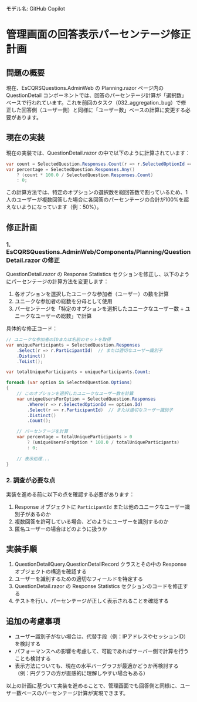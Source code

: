 モデル名: GitHub Copilot

# 管理画面の回答表示パーセンテージ修正計画

## 問題の概要

現在、EsCQRSQuestions.AdminWeb の Planning.razor ページ内の QuestionDetail コンポーネントでは、回答のパーセンテージ計算が「選択数」ベースで行われています。これを前回のタスク（032_aggregation_bug）で修正した回答側（ユーザー側）と同様に「ユーザー数」ベースの計算に変更する必要があります。

## 現在の実装

現在の実装では、QuestionDetail.razor の中で以下のように計算されています：

```csharp
var count = SelectedQuestion.Responses.Count(r => r.SelectedOptionId == option.Id);
var percentage = SelectedQuestion.Responses.Any() 
    ? (count * 100.0 / SelectedQuestion.Responses.Count) 
    : 0;
```

この計算方法では、特定のオプションの選択数を総回答数で割っているため、1人のユーザーが複数回答した場合に各回答のパーセンテージの合計が100%を超えないようになっています（例：50%）。

## 修正計画

### 1. EsCQRSQuestions.AdminWeb/Components/Planning/QuestionDetail.razor の修正

QuestionDetail.razor の Response Statistics セクションを修正し、以下のようにパーセンテージの計算方法を変更します：

1. 各オプションを選択したユニークな参加者（ユーザー）の数を計算
2. ユニークな参加者の総数を分母として使用
3. パーセンテージを「特定のオプションを選択したユニークなユーザー数 ÷ ユニークなユーザーの総数」で計算

具体的な修正コード：

```csharp
// ユニークな参加者のIDまたは名前のセットを取得
var uniqueParticipants = SelectedQuestion.Responses
    .Select(r => r.ParticipantId)  // または適切なユーザー識別子
    .Distinct()
    .ToList();

var totalUniqueParticipants = uniqueParticipants.Count;

foreach (var option in SelectedQuestion.Options)
{
    // このオプションを選択したユニークなユーザー数を計算
    var uniqueUsersForOption = SelectedQuestion.Responses
        .Where(r => r.SelectedOptionId == option.Id)
        .Select(r => r.ParticipantId)  // または適切なユーザー識別子
        .Distinct()
        .Count();

    // パーセンテージを計算
    var percentage = totalUniqueParticipants > 0 
        ? (uniqueUsersForOption * 100.0 / totalUniqueParticipants) 
        : 0;
    
    // 表示処理...
}
```

### 2. 調査が必要な点

実装を進める前に以下の点を確認する必要があります：

1. Response オブジェクトに `ParticipantId` または他のユニークなユーザー識別子があるのか
2. 複数回答を許可している場合、どのようにユーザーを識別するのか
3. 匿名ユーザーの場合はどのように扱うか

## 実装手順

1. QuestionDetailQuery.QuestionDetailRecord クラスとその中の Response オブジェクトの構造を確認する
2. ユーザーを識別するための適切なフィールドを特定する
3. QuestionDetail.razor の Response Statistics セクションのコードを修正する
4. テストを行い、パーセンテージが正しく表示されることを確認する

## 追加の考慮事項

- ユーザー識別子がない場合は、代替手段（例：IPアドレスやセッションID）を検討する
- パフォーマンスへの影響を考慮して、可能であればサーバー側で計算を行うことも検討する
- 表示方法についても、現在の水平バーグラフが最適かどうか再検討する（例：円グラフの方が直感的に理解しやすい場合もある）

以上の計画に基づいて実装を進めることで、管理画面でも回答側と同様に、ユーザー数ベースのパーセンテージ計算が実現できます。
